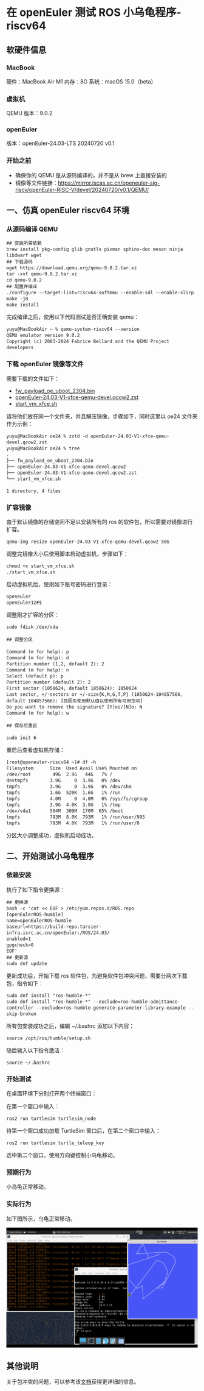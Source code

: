 # 在 openEuler 测试 ROS 小乌龟程序-riscv64

## 软硬件信息

### MacBook

硬件：MacBook Air M1
内存：8G
系统：macOS 15.0（beta）

### 虚拟机

QEMU 版本：9.0.2

### openEuler

版本：openEuler-24.03-LTS 20240720 v0.1

### 开始之前

- 确保你的 QEMU 是从源码编译的，并不是从 brew 上直接安装的
- 镜像等文件链接：https://mirror.iscas.ac.cn/openeuler-sig-riscv/openEuler-RISC-V/devel/20240720/v0.1/QEMU/

## 一、仿真 openEuler riscv64 环境

### 从源码编译 QEMU

```
## 安装所需依赖
brew install pkg-config glib gnutls pixman sphinx-doc meson ninja libdwarf wget
## 下载源码
wget https://download.qemu.org/qemu-9.0.2.tar.xz
tar -xvf qemu-9.0.2.tar.xz
cd qemu-9.0.2
## 配置并编译
./configure --target-list=riscv64-softmmu --enable-sdl --enable-slirp 
make -j8
make install
```

完成编译之后，使用以下代码测试是否正确安装 qemu：
```
yuyu@MacBookAir ~ % qemu-system-riscv64 --version
QEMU emulator version 9.0.2
Copyright (c) 2003-2024 Fabrice Bellard and the QEMU Project developers
```

### 下载 openEuler 镜像等文件

需要下载的文件如下：
- [fw_payload_oe_uboot_2304.bin](https://mirror.iscas.ac.cn/openeuler-sig-riscv/openEuler-RISC-V/devel/20240720/v0.1/QEMU/fw_payload_oe_uboot_2304.bin)
- [openEuler-24.03-V1-xfce-qemu-devel.qcow2.zst](https://mirror.iscas.ac.cn/openeuler-sig-riscv/openEuler-RISC-V/devel/20240720/v0.1/QEMU/openEuler-24.03-V1-xfce-qemu-devel.qcow2.zst)
- [start_vm_xfce.sh](https://mirror.iscas.ac.cn/openeuler-sig-riscv/openEuler-RISC-V/devel/20240720/v0.1/QEMU/start_vm_xfce.sh)

请将他们放在同一个文件夹，并且解压镜像，步骤如下，同时这里以 oe24 文件夹作为示例：

```
yuyu@MacBookAir oe24 % zstd -d openEuler-24.03-V1-xfce-qemu-devel.qcow2.zst
yuyu@MacBookAir oe24 % tree
.
├── fw_payload_oe_uboot_2304.bin
├── openEuler-24.03-V1-xfce-qemu-devel.qcow2
├── openEuler-24.03-V1-xfce-qemu-devel.qcow2.zst
└── start_vm_xfce.sh

1 directory, 4 files
```
### 扩容镜像

由于默认镜像的存储空间不足以安装所有的 ros 的软件包，所以需要对镜像进行扩容。

```
qemu-img resize openEuler-24.03-V1-xfce-qemu-devel.qcow2 50G
```

调整完镜像大小后使用脚本启动虚拟机，步骤如下：

```
chmod +x start_vm_xfce.sh
./start_vm_xfce.sh
```

启动虚拟机后，使用如下账号密码进行登录：
```
openeuler
openEuler12#$
```
调整刚才扩容的分区：
```
sudo fdisk /dev/vda

## 调整分区

Command (m for help): p
Command (m for help): d
Partition number (1,2, default 2): 2
Command (m for help): n
Select (default p): p
Partition number (default 2): 2
First sector (1050624, default 1050624): 1050624
Last sector, +/-sectors or +/-size{K,M,G,T,P} (1050624-104857566, default 104857566): [按回车使用默认值以使用所有可用空间]
Do you want to remove the signature? [Y]es/[N]o: N
Command (m for help): w

## 保存后重启

sudo init 6
```
重启后查看虚拟机存储：
```
[root@openeuler-riscv64 ~]# df -h
Filesystem      Size  Used Avail Use% Mounted on
/dev/root        49G  2.9G   44G   7% /
devtmpfs        3.9G     0  3.9G   0% /dev
tmpfs           3.9G     0  3.9G   0% /dev/shm
tmpfs           1.6G  520K  1.6G   1% /run
tmpfs           4.0M     0  4.0M   0% /sys/fs/cgroup
tmpfs           3.9G  4.0K  3.9G   1% /tmp
/dev/vda1       504M  309M  170M  65% /boot
tmpfs           793M  8.0K  793M   1% /run/user/995
tmpfs           793M  4.0K  793M   1% /run/user/0
```
分区大小调整成功，虚拟机启动成功。

## 二、开始测试小乌龟程序

### 依赖安装

执行了如下指令更换源：
```
## 更换源
bash -c 'cat << EOF > /etc/yum.repos.d/ROS.repo
[openEulerROS-humble]
name=openEulerROS-humble
baseurl=https://build-repo.tarsier-infra.isrc.ac.cn/openEuler:/ROS/24.03/
enabled=1
gpgcheck=0
EOF'
## 更新源
sudo dnf update
```
更新成功后，开始下载 ros 软件包，为避免软件包冲突问题，需要分两次下载包，指令如下：

```
sudo dnf install "ros-humble-*" 
sudo dnf install "ros-humble-*" --exclude=ros-humble-admittance-controller --exclude=ros-humble-generate-parameter-library-example --skip-broken 
```
所有包安装成功之后，编辑 ~/.bashrc 添加以下内容：
```
source /opt/ros/humble/setup.sh
```
随后输入以下指令激活：
```
source ~/.bashrc
```
### 开始测试

在桌面环境下分别打开两个终端窗口：

在第一个窗口中输入：
```
ros2 run turtlesim turtlesim_node
```

待第一个窗口成功加载 TurtleSim 窗口后，在第二个窗口中输入：
```
ros2 run turtlesim turtle_teleop_key
```
选中第二个窗口，使用方向键控制小乌龟移动。



### 预期行为

小乌龟正常移动。

### 实际行为

如下图所示，乌龟正常移动。

![alt text](./img/turtle-move-rv.png)

## 其他说明

关于包冲突的问题，可以参考该[文档](https://github.com/Jiawei-afk/PLCT/blob/main/report/2024.7/week1/openEuler-ROS2-Humble-install.md)获得更详细的信息。